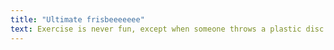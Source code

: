 ```yaml
---
title: "Ultimate frisbeeeeeee"
text: Exercise is never fun, except when someone throws a plastic disc and you're supposed to run and catch it. Sometimes people tell me to play real sports instead, like golf.
---
```

